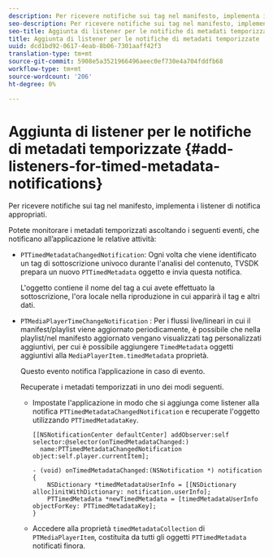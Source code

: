 ```yaml
---
description: Per ricevere notifiche sui tag nel manifesto, implementa i listener di notifica appropriati.
seo-description: Per ricevere notifiche sui tag nel manifesto, implementa i listener di notifica appropriati.
seo-title: Aggiunta di listener per le notifiche di metadati temporizzate
title: Aggiunta di listener per le notifiche di metadati temporizzate
uuid: dcd1bd92-0617-4eab-8b06-7301aaff42f3
translation-type: tm+mt
source-git-commit: 5908e5a3521966496aeec0ef730e4a704fddfb68
workflow-type: tm+mt
source-wordcount: '206'
ht-degree: 0%

---
```



# Aggiunta di listener per le notifiche di metadati temporizzate {#add-listeners-for-timed-metadata-notifications}

Per ricevere notifiche sui tag nel manifesto, implementa i listener di notifica appropriati.

Potete monitorare i metadati temporizzati ascoltando i seguenti eventi, che notificano all’applicazione le relative attività:

* `PTTimedMetadataChangedNotification`: Ogni volta che viene identificato un tag di sottoscrizione univoco durante l&#39;analisi del contenuto, TVSDK prepara un nuovo  `PTTimedMetadata` oggetto e invia questa notifica.

   L&#39;oggetto contiene il nome del tag a cui avete effettuato la sottoscrizione, l&#39;ora locale nella riproduzione in cui apparirà il tag e altri dati.

* `PTMediaPlayerTimeChangeNotification` : Per i flussi live/lineari in cui il manifest/playlist viene aggiornato periodicamente, è possibile che nella playlist/nel manifesto aggiornato vengano visualizzati tag personalizzati aggiuntivi, per cui è possibile aggiungere  `TimedMetadata` oggetti aggiuntivi alla  `MediaPlayerItem.timedMetadata` proprietà.

   Questo evento notifica l’applicazione in caso di evento.

   Recuperate i metadati temporizzati in uno dei modi seguenti.

   * Impostate l&#39;applicazione in modo che si aggiunga come listener alla notifica `PTTimedMetadataChangedNotification` e recuperate l&#39;oggetto utilizzando `PTTimedMetadataKey`.

      ```
      [[NSNotificationCenter defaultCenter] addObserver:self selector:@selector(onTimedMetadataChanged:)  
        name:PTTimedMetadataChangedNotification object:self.player.currentItem]; 
      
      - (void) onTimedMetadataChanged:(NSNotification *) notification { 
          NSDictionary *timedMetadataUserInfo = [[NSDictionary alloc]initWithDictionary: notification.userInfo]; 
          PTTimedMetadata *newTimedMetadata = [timedMetadataUserInfo objectForKey: PTTimedMetadataKey]; 
      }
      ```

   * Accedere alla proprietà `timedMetadataCollection` di `PTMediaPlayerItem`, costituita da tutti gli oggetti `PTTimedMetadata` notificati finora.

